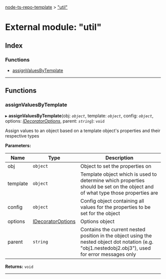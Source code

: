 [node-ts-repo-template](../README.md) > ["util"](../modules/_util_.md)

# External module: "util"

## Index

### Functions

* [assignValuesByTemplate](_util_.md#assignvaluesbytemplate)

---

## Functions

<a id="assignvaluesbytemplate"></a>

###  assignValuesByTemplate

▸ **assignValuesByTemplate**(obj: *`object`*, template: *`object`*, config: *`object`*, options: *[IDecoratorOptions](../interfaces/_interfaces_.idecoratoroptions.md)*, parent: *`string`*): `void`

Assign values to an object based on a template object's properties and their respective types

**Parameters:**

| Name | Type | Description |
| ------ | ------ | ------ |
| obj | `object` |  Object to set the properties on |
| template | `object` |  Template object which is used to determine which properties should be set on the object and of what type those properties are |
| config | `object` |  Config object containing all values for the properties to be set for the object |
| options | [IDecoratorOptions](../interfaces/_interfaces_.idecoratoroptions.md) |  Options object |
| parent | `string` |  Contains the current nested position in the object using the nested object dot notation (e.g. "obj1.nestedobj2.obj3"), used for error messages only |

**Returns:** `void`

___


